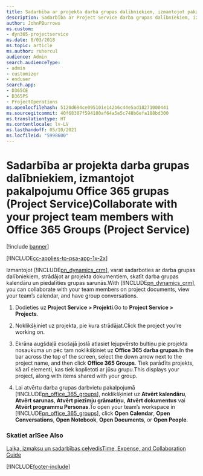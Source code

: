 ```yaml
---
title: Sadarbība ar projekta darba grupas dalībniekiem, izmantojot pakalpojumu Office 365 grupas
description: Sadarbība ar Project Service darba grupas dalībniekiem, izmantojot pakalpojumu Office 365 grupas
author: JohnPBurrows
ms.custom:
- dyn365-projectservice
ms.date: 8/03/2018
ms.topic: article
ms.author: ruhercul
audience: Admin
search.audienceType:
- admin
- customizer
- enduser
search.app:
- D365CE
- D365PS
- ProjectOperations
ms.openlocfilehash: 5120d694ce095101e142b6c44e5ad18271000441
ms.sourcegitcommit: 40f68387f594180af64a5e5c748b6efa188bd300
ms.translationtype: HT
ms.contentlocale: lv-LV
ms.lasthandoff: 05/10/2021
ms.locfileid: "5998600"
---
```

# <a name="collaborate-with-your-project-team-members-with-office-365-groups-project-service"></a><span data-ttu-id="9a525-103">Sadarbība ar projekta darba grupas dalībniekiem, izmantojot pakalpojumu Office 365 grupas (Project Service)</span><span class="sxs-lookup"><span data-stu-id="9a525-103">Collaborate with your project team members with Office 365 Groups (Project Service)</span></span>

[!include [banner](../includes/psa-now-project-operations.md)]

[!INCLUDE[cc-applies-to-psa-app-1x-2x](../includes/cc-applies-to-psa-app-1x-2x.md)]

<span data-ttu-id="9a525-104">Izmantojot [!INCLUDE[pn_dynamics_crm](../includes/pn-dynamics-crm.md)], varat sadarboties ar darba grupas dalībniekiem, strādājot ar projekta dokumentiem, skatīt darba grupas kalendāru un piedalīties grupas sarunās.</span><span class="sxs-lookup"><span data-stu-id="9a525-104">With [!INCLUDE[pn_dynamics_crm](../includes/pn-dynamics-crm.md)], you can collaborate with your team members on project documents, view your team’s calendar, and have group conversations.</span></span>  
  
1. <span data-ttu-id="9a525-105">Dodieties uz **Project Service > Projekti**.</span><span class="sxs-lookup"><span data-stu-id="9a525-105">Go to **Project Service > Projects**.</span></span>  
  
2. <span data-ttu-id="9a525-106">Noklikšķiniet uz projekta, pie kura strādājat.</span><span class="sxs-lookup"><span data-stu-id="9a525-106">Click the project you’re working on.</span></span>  
  
3. <span data-ttu-id="9a525-107">Ekrāna augšdaļā esošajā joslā atlasiet lejupvērsto bultiņu pie projekta nosaukuma un pēc tam noklikšķiniet uz **Office 365 darba grupas**.</span><span class="sxs-lookup"><span data-stu-id="9a525-107">In the bar across the top of the screen, select the down arrow next to the project name, and then click **Office 365 Groups**.</span></span> <span data-ttu-id="9a525-108">Tiek parādīts projekts, kā arī elementi, kas tiek koplietoti ar jūsu grupu.</span><span class="sxs-lookup"><span data-stu-id="9a525-108">This displays your project, along with items shared with your group.</span></span>  
  
4. <span data-ttu-id="9a525-109">Lai atvērtu darba grupas darbvietu pakalpojumā [!INCLUDE[pn_office_365_groups](../includes/pn-office-365-groups.md)], noklikšķiniet uz **Atvērt kalendāru**, **Atvērt sarunas**, **Atvērt piezīmju grāmatiņu**, **Atvērt dokumentus** vai **Atvērt programmu Personas**.</span><span class="sxs-lookup"><span data-stu-id="9a525-109">To open your team’s workspace in [!INCLUDE[pn_office_365_groups](../includes/pn-office-365-groups.md)], click **Open Calendar**, **Open Conversations**, **Open Notebook**, **Open Documents**, or **Open People**.</span></span>  
  
### <a name="see-also"></a><span data-ttu-id="9a525-110">Skatiet arī</span><span class="sxs-lookup"><span data-stu-id="9a525-110">See Also</span></span>  
 [<span data-ttu-id="9a525-111">Laika, izmaksu un sadarbības ceļvedis</span><span class="sxs-lookup"><span data-stu-id="9a525-111">Time, Expense, and Collaboration Guide</span></span>](../psa/time-expense-collaboration-guide.md)


[!INCLUDE[footer-include](../includes/footer-banner.md)]